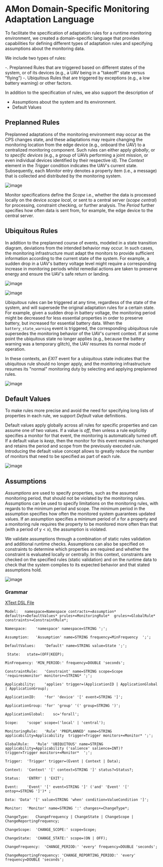 
# AMon Domain-Specific Monitoring Adaptation Language

To facilitate the specification of adaptation rules for a runtime monitoring environment, we created a domain-specific language that provides capabilities for defining different types of adaptation rules and specifying assumptions about the monitoring data.

We include two types of rules:

-. Preplanned Rules that are triggered based on different states of the system, or of its devices (e.g., a UAV being in a "takeoff" state versus "flying")
-. Ubiquitous Rules that are triggered by exceptions (e.g., a low battery warning) or other factors.

In addition to the specification of rules, we also support the description of 
- Assumptions about the system and its environment.
- Default Values



## Preplanned Rules

Preplanned adaptations of the monitoring environment may occur as the CPS  changes state, and these adaptations may require changing the monitoring location from the edge device (e.g., onboard the UAV) to a  centralized monitoring component.
Such rules can either apply _globally_, or to _specific devices_ (e.g., a group of UAVs performing a joint mission, or even individual devices identified by their respective id).
The _Context_ element in the _Trigger_ condition indicates the UAV's current state. 
Subsequently, each  _Monitor_ entry denotes a property item (i.e., a message) that is collected and distributed by the monitoring system. 


![image](https://user-images.githubusercontent.com/24531486/173364191-733f8ffb-e904-4812-9ef8-4f8a11567f8e.png)



Monitor specifications define the _Scope_ i.e., whether the data is processed locally on the device _scope local_, or sent to a central server (_scope central_) for processing, constraint checking, or further analysis.
The _Period_ further specifies how often data is sent from, for example, the edge device to the central server.


## Ubiquitous Rules

In addition to the preplanned course of events, modeled in a state transition diagram, deviations from the intended behavior may occur. In such cases, the monitoring infrastructure must adapt the monitors to provide sufficient information according to the current state of the system.
For example, a sudden drop in a UAV's battery voltage level might require a corresponding increase in monitoring periods whilst remedial actions are taken to preserve energy and ensure the UAV's safe return or landing.

![image](https://user-images.githubusercontent.com/24531486/173364278-535dcc2c-35fc-43f8-894c-a72eba576a17.png)

![image](https://user-images.githubusercontent.com/24531486/173364379-012afc36-6e4b-4df1-b5a3-3a820233cd7f.png)

_Ubiquitous_ rules can be triggered at any time, regardless of the state of the system, and will supersede the original adaptation rules for a certain state. 
For example, given a sudden drop in battery voltage, the monitoring period might be decreased for less essential properties in order to preserve battery, but increased for essential battery data. When the ``battery_state_warning`` event is triggered, the corresponding ubiquitous rule supersedes the monitoring behavior of the UAV's current context.
If at some point the ubiquitous state no longer applies (e.g., because the battery warning was a temporary glitch), the UAV resumes its normal mode of operation.

In these contexts, an _EXIT_ event for a ubiquitous state indicates that the ubiquitous rule should no longer apply, and the monitoring infrastructure resumes its "normal" monitoring duty by selecting and applying preplanned rules.

![image](https://user-images.githubusercontent.com/24531486/173364458-a34c5cc8-3c61-4d3c-aad0-ac93b82f4d19.png)



## Default Values


To make rules more precise and avoid the need for specifying long lists of properties in each rule, we support _Default_ value definitions.


Default values apply globally across all rules for specific properties and can assume one of two values. If a value is _off_, then unless a rule explicitly specifies a monitor for that event, the monitoring is automatically turned off. If a default value is _keep_, then the monitor for this event remains unchanged and retains the period and scope from the previously executed rule. Introducing the default value concept allows to greatly reduce the number of monitors that need to be specified as part of each rule.



![image](https://user-images.githubusercontent.com/24531486/173364525-2e713038-12d3-49a1-8aa2-ee9617648f91.png)



## Assumptions


_Assumptions_ are used to specify properties, such as the assumed monitoring period, that should not be violated by the monitoring rules.
Assumptions can be used to specify limitations on the monitoring rules, with regards to the minimum period and scope.
The minimum period in the assumption specifies how often the monitored system guarantees updated values.
If an assumption specifies a minimum period of $x$ for a property and a monitoring rule requires the property to be monitored more often than that (with a period of y < x), the assumption is violated.

We validate assumptions through a combination of static rules validation and additional runtime checks.
Assumptions can also be specified on constraints to determine which properties are required and whether the constraint is evaluated locally or centrally. In this context, constraints are checked on the specified rules (static validation) and on the runtime data to check that the system complies to its expected behavior and that stated assumptions hold.




![image](https://user-images.githubusercontent.com/24531486/173364593-be9ed830-9398-4a40-ba70-3d781ac7620f.png)





### Grammar

[XText DSL File](Dsl.xtext)


```Model: 	namespace=Namespace contracts+=Assumption* defaults+=DefaultValues* prules+=MonitoringRule*  grules+=GlobalRule* constraints+=ConstraintRule*;```

``Namespace:	'namespace' namespace=STRING ';';``


``Assumption: 	'Assumption' name=STRING frequency=MinFrequency  ';';``

``DefaultValues:	'Default' name=STRING value=State ';';``

`` State: 	state=(OFF|KEEP);``



``MinFrequency:	'MIN_PERIOD:' frequency=DOUBLE 'seconds';``

``ConstraintRule:	'Constraint' name=STRING scope=Scope  'requiresmonitor' monitors+=STRING* ';';``

``Applicability:	'applies' trigger=(ApplicationID | ApplicationGlobal | ApplicationGroup);``

``ApplicationID:	'for' 'device' '[' event=STRING ']';``

``ApplicationGroup:	'for' 'group' '(' group=STRING ')';``

``ApplicationGlobal:	sc='forall';``

``Scope:	'scope' scope=('local' | 'central');``

``MonitoringRule:	'Rule' 'PREPLANNED' name=STRING applicability=Applicability  trigger=Trigger monitors+=Monitor* ';';``
	
``GlobalRule:	'Rule' 'UBIQUITOUS' name=STRING applicability=Applicability ('salience' salience=INT)?  trigger=Trigger monitors+=Monitor*  ';';``
	

``Trigger:	'Trigger' trigger=(Event | Context | Data);``

``Context:	'Context' '[' context=STRING ']' status?=Status?;``

``Status:	'ENTRY' | 'EXIT';``

``Event:	'Event' '[' event=STRING ']' ('and' 'Event' '[' ontop+=STRING ']')* ;``

``Data:	'Data' '[' value=STRING 'when' condition=ValueCondition ']';``


``Monitor:	'Monitor' name=STRING ':' changes+=ChangeType*;``

``ChangeType:	ChangeFrequency | ChangeState | ChangeScope | ChangeReportingFrequency;``

``ChangeScope:	'CHANGE_SCOPE:' scope=Scope;``

``ChangeState:	'CHANGE_STATE:' scope=(ON | OFF);``

``ChangeFrequency:	'CHANGE_PERIOD:' 'every' frequency=DOUBLE 'seconds';``

``ChangeReportingFrequency:	'CHANGE_REPORTING_PERIOD:' 'every' frequency=DOUBLE 'seconds';``
